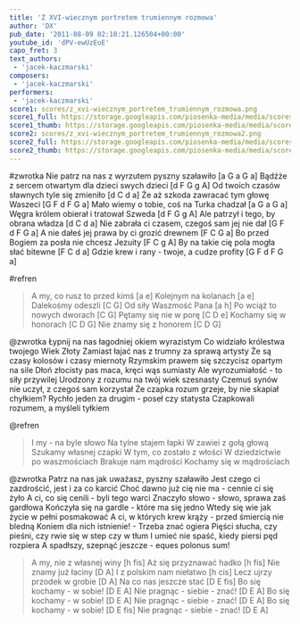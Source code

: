 ```yaml
---
title: 'Z XVI-wiecznym portretem trumiennym rozmowa'
author: 'DX'
pub_date: '2011-08-09 02:10:21.126504+00:00'
youtube_id: 'dPV-ewUzEoE'
capo_fret: 3
text_authors:
 - 'jacek-kaczmarski'
composers:
 - 'jacek-kaczmarski'
performers:
 - 'jacek-kaczmarski'
score1: scores/z_xvi-wiecznym_portretem_trumiennym_rozmowa.png
score1_full: https://storage.googleapis.com/piosenka-media/media/scores/z_xvi-wiecznym_portretem_trumiennym_rozmowa.png
score1_thumb: https://storage.googleapis.com/piosenka-media/media/scores/z_xvi-wiecznym_portretem_trumiennym_rozmowa.png.180x0_q85_upscale.jpg
score2: scores/z_xvi-wiecznym_portretem_trumiennym_rozmowa2.png
score2_full: https://storage.googleapis.com/piosenka-media/media/scores/z_xvi-wiecznym_portretem_trumiennym_rozmowa2.png
score2_thumb: https://storage.googleapis.com/piosenka-media/media/scores/z_xvi-wiecznym_portretem_trumiennym_rozmowa2.png.180x0_q85_upscale.jpg
---
```


#zwrotka
Nie patrz na nas z wyrzutem pyszny szaławiło [a G a G a]
Bądźże z sercem otwartym dla dzieci swych dzieci [d F G g A]
Od twoich czasów sławnych tyle się zmieniło [d C d a]
Że aż szkoda zawracać tym głowę Waszeci [G F d F G a]
Mało wiemy o tobie, coś na Turka chadzał [a G a G a]
Węgra królem obierał i tratował Szweda [d F G g A]
Ale patrzył i tego, by obrana władza [d C d a]
Nie zabrała ci czasem, czegoś sam jej nie dał [G F d F G a]
A nie dałeś jej prawa by ci grozić drewnem [F C G a]
Bo przed Bogiem za posła nie chcesz Jezuity [F C g A]
By na takie cię pola mogła słać bitewne [F C d a]
Gdzie krew i rany - twoje, a cudze profity [G F d F G a]

#refren
>A my, co rusz to przed kimś [a e]
>Kolejnym na kolanach [a e]
>Dalekośmy odeszli [C G]
>Od siły Waszmość Pana [a h]
>Po wciąż to nowych dworach [C G]
>Pętamy się nie w porę [C D e]
>Kochamy się w honorach [C D G]
>Nie znamy się z honorem [C D G]

@zwrotka
Łypnij na nas łagodniej okiem wyrazistym
Co widziało królestwa twojego Wiek Złoty
Zamiast łajać nas z trumny za sprawą artysty
Że są czasy kolosów i czasy miernoty
Rzymskim prawem się szczycisz opartym na sile
Dłoń złocisty pas maca, kręci wąs sumiasty
Ale wyrozumiałość - to siły przywilej
Urodzony z rozumu na twój wiek szesnasty
Czemuś synów nie uczył, z czegoś sam korzystał
Że czapka rozum grzeje, by nie skapiał chyłkiem?
Rychło jeden za drugim - poseł czy statysta
Czapkowali rozumem, a myśleli tyłkiem

@refren
>I my - na byle słowo
>Na tylne stajem łapki
>W zawiei z gołą głową
>Szukamy własnej czapki
>W tym, co zostało z włości
>W dziedzictwie po waszmościach
>Brakuje nam mądrości
>Kochamy się w mądrościach

@zwrotka
Patrz na nas jak uważasz, pyszny szaławiło
Jest czego ci zazdrościć, jest i za co karcić
Choć dawno już cię nie ma - cennie ci się żyło
A ci, co się cenili - byli tego warci
Znaczyło słowo - słowo, sprawa zaś gardłowa
Kończyła się na gardle - które ma się jedno
Wtedy się wie jak życie w pełni posmakować
A ci, w których krew krąży - przed śmiercią nie bledną
Koniem dla nich istnienie! - Trzeba znać ogiera
Pięści słucha, czy pieśni, czy rwie się w step czy w tłum
I umieć nie spaść, kiedy piersi pęd rozpiera
A spadłszy, szepnąć jeszcze - eques polonus sum!

>A my, nie z własnej winy [h fis]
>Aż się przyznawać hadko [h fis]
>Nie znamy już łaciny [D A]
>I z polskim nam niełatwo [h cis]
>Lecz ujrzy przodek w grobie [D A]
>Na co nas jeszcze stać [D E fis]
>Bo się kochamy - w sobie! [D E A]
>Nie pragnąc - siebie - znać! [D E A]
>Bo się kochamy - w sobie! [D E A]
>Nie pragnąc - siebie - znać! [D E A]
>Bo się kochamy - w sobie! [D E fis]
>Nie pragnąc - siebie - znać! [D E A]